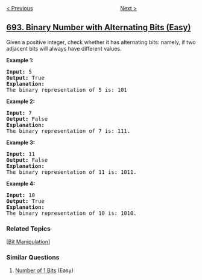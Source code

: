 <!--|This file generated by command(leetcode description); DO NOT EDIT.    |-->
<!--+----------------------------------------------------------------------+-->
<!--|@author    openset <openset.wang@gmail.com>                           |-->
<!--|@link      https://github.com/openset                                 |-->
<!--|@home      https://github.com/tonymontaro/leetcode-hints                        |-->
<!--+----------------------------------------------------------------------+-->

[< Previous](https://github.com/tonymontaro/leetcode-hints/tree/master/problems/top-k-frequent-words "Top K Frequent Words")
　　　　　　　　　　　　　　　　
[Next >](https://github.com/tonymontaro/leetcode-hints/tree/master/problems/number-of-distinct-islands "Number of Distinct Islands")

## [693. Binary Number with Alternating Bits (Easy)](https://leetcode.com/problems/binary-number-with-alternating-bits "交替位二进制数")

<p>Given a positive integer, check whether it has alternating bits: namely, if two adjacent bits will always have different values.</p>

<p><b>Example 1:</b><br />
<pre>
<b>Input:</b> 5
<b>Output:</b> True
<b>Explanation:</b>
The binary representation of 5 is: 101
</pre>
</p>

<p><b>Example 2:</b><br />
<pre>
<b>Input:</b> 7
<b>Output:</b> False
<b>Explanation:</b>
The binary representation of 7 is: 111.
</pre>
</p>

<p><b>Example 3:</b><br />
<pre>
<b>Input:</b> 11
<b>Output:</b> False
<b>Explanation:</b>
The binary representation of 11 is: 1011.
</pre>
</p>

<p><b>Example 4:</b><br />
<pre>
<b>Input:</b> 10
<b>Output:</b> True
<b>Explanation:</b>
The binary representation of 10 is: 1010.
</pre>
</p>

### Related Topics
  [[Bit Manipulation](https://github.com/tonymontaro/leetcode-hints/tree/master/tag/bit-manipulation/README.md)]

### Similar Questions
  1. [Number of 1 Bits](https://github.com/tonymontaro/leetcode-hints/tree/master/problems/number-of-1-bits) (Easy)

